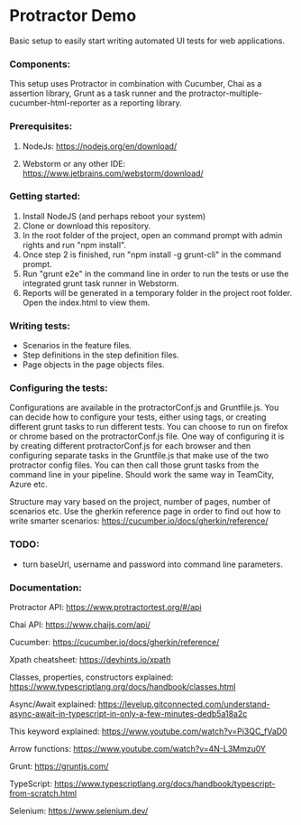 # Protractor Demo
Basic setup to easily start writing automated UI tests for web applications.

### Components:

This setup uses Protractor in combination with Cucumber, Chai as a assertion library, Grunt as a task runner and the protractor-multiple-cucumber-html-reporter as a reporting library.

### Prerequisites: 

1. NodeJs: https://nodejs.org/en/download/

2. Webstorm or any other IDE: https://www.jetbrains.com/webstorm/download/

### Getting started:

1. Install NodeJS (and perhaps reboot your system)
2. Clone or download this repository. 
3. In the root folder of the project, open an command prompt with admin rights and run "npm install". 
4. Once step 2 is finished, run "npm install -g grunt-cli" in the command prompt. 
5. Run "grunt e2e" in the command line in order to run the tests or use the integrated grunt task runner in Webstorm. 
6. Reports will be generated in a temporary folder in the project root folder. Open the index.html to view them.

### Writing tests:

- Scenarios in the feature files. 
- Step definitions in the step definition files. 
- Page objects in the page objects files. 

### Configuring the tests:

Configurations are available in the protractorConf.js and Gruntfile.js. You can decide how to configure your tests, either using tags, or creating different grunt tasks to run different tests. You can choose to run on firefox or chrome based on the protractorConf.js file. One way of configuring it is by creating different protractorConf.js for each browser and then configuring separate tasks in the Gruntfile.js that make use of the two protractor config files. You can then call those grunt tasks from the command line in your pipeline. Should work the same way in TeamCity, Azure etc.

Structure may vary based on the project, number of pages, number of scenarios etc. Use the gherkin reference page in order to find out how to write smarter scenarios: https://cucumber.io/docs/gherkin/reference/

### TODO:
- turn baseUrl, username and password into command line parameters.

### Documentation:

Protractor API: https://www.protractortest.org/#/api

Chai API: https://www.chaijs.com/api/

Cucumber: https://cucumber.io/docs/gherkin/reference/

Xpath cheatsheet: https://devhints.io/xpath

Classes, properties, constructors explained: https://www.typescriptlang.org/docs/handbook/classes.html

Async/Await explained: https://levelup.gitconnected.com/understand-async-await-in-typescript-in-only-a-few-minutes-dedb5a18a2c

This keyword explained: https://www.youtube.com/watch?v=Pi3QC_fVaD0

Arrow functions: https://www.youtube.com/watch?v=4N-L3Mmzu0Y

Grunt: https://gruntjs.com/

TypeScript: https://www.typescriptlang.org/docs/handbook/typescript-from-scratch.html

Selenium: https://www.selenium.dev/

